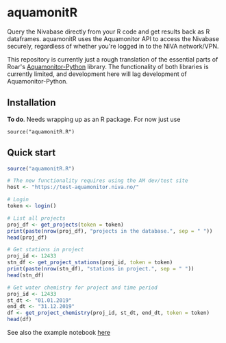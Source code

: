 # aquamonitR

Query the Nivabase directly from your R code and get results back as R dataframes. aquamonitR uses the Aquamonitor API to access the Nivabase securely, regardless of whether you're logged in to the NIVA network/VPN. 

This repository is currently just a rough translation of the essential parts of Roar's [Aquamonitor-Python](https://github.com/NIVANorge/Aquamonitor-Python) library. The functionality of both libraries is currently limited, and development here will lag development of Aquamonitor-Python.

## Installation

**To do**. Needs wrapping up as an R package. For now just use 

    source("aquamonitR.R")

## Quick start

``` r
source("aquamonitR.R")

# The new functionality requires using the AM dev/test site
host <- "https://test-aquamonitor.niva.no/"

# Login
token <- login()

# List all projects
proj_df <- get_projects(token = token)
print(paste(nrow(proj_df), "projects in the database.", sep = " "))
head(proj_df)

# Get stations in project
proj_id <- 12433
stn_df <- get_project_stations(proj_id, token = token)
print(paste(nrow(stn_df), "stations in project.", sep = " "))
head(stn_df)

# Get water chemistry for project and time period
proj_id <- 12433
st_dt <- "01.01.2019"
end_dt <- "31.12.2019"
df <- get_project_chemistry(proj_id, st_dt, end_dt, token = token)
head(df)
```

See also the example notebook [here](https://nbviewer.jupyter.org/github/NIVANorge/aquamonitR/blob/main/examples/query_chem.ipynb)